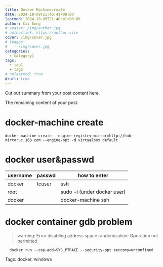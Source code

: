 ```yaml
---
title: Docker Machinecreate
date: 2024-10-09T21:40:41+08:00
lastmod: 2024-10-09T21:40:41+08:00
author: Cai Song
# avatar: /img/author.jpg
# authorlink: https://author.site
cover: /img/cover.jpg
# images:
#   - /img/cover.jpg
categories:
  - category1
tags:
  - tag1
  - tag2
# nolastmod: true
draft: true
---
```


Cut out summary from your post content here.

<!--more-->

The remaining content of your post.
# docker-machine create
```shell
docker-machine create --engine-registry-mirror=http://hub-mirror.c.163.com --engine-opt -d virtualbox default
```

# docker user&passwd
| username | passwd | how to enter |
|:--|:--|--|
| docker | tcuser | ssh |
| root |  | sudo -i (under docker user) |
| docker |  | docker-machine ssh <machine-name> |

# docker container gdb problem
> warning: Error disabling address space randomization: Operation not permitted

```shell
  docker run --cap-add=SYS_PTRACE --security-opt seccomp=unconfined
```

Tags:
  docker, windows
